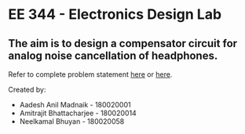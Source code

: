 # EE 344 - Electronics Design Lab
## The aim is to design a compensator circuit for analog noise cancellation of headphones.

Refer to complete problem statement [here](https://moodle.iitb.ac.in/mod/folder/view.php?id=40879) or [here]().

Created by:
* Aadesh Anil Madnaik - 180020001
* Amitrajit Bhattacharjee - 180020014
* Neelkamal Bhuyan - 180020058
